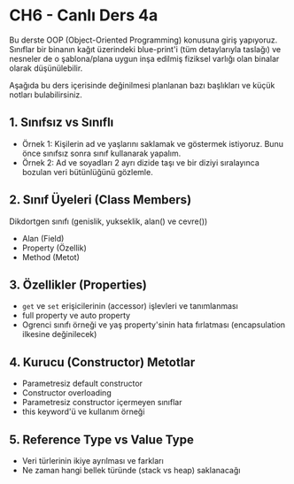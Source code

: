 # CH6 - Canlı Ders 4a

Bu derste OOP (Object-Oriented Programming) konusuna giriş yapıyoruz. Sınıflar bir binanın kağıt üzerindeki blue-print'i (tüm detaylarıyla taslağı) ve nesneler de o şablona/plana uygun inşa edilmiş fiziksel varlığı olan binalar olarak düşünülebilir. 

Aşağıda bu ders içerisinde değinilmesi planlanan bazı başlıkları ve küçük notları bulabilirsiniz.

## 1. Sınıfsız vs Sınıflı
* Örnek 1: Kişilerin ad ve yaşlarını saklamak ve göstermek istiyoruz. Bunu önce sınıfsız sonra sınıf kullanarak yapalım.
* Örnek 2: Ad ve soyadları 2 ayrı dizide taşı ve bir diziyi sıralayınca bozulan veri bütünlüğünü gözlemle.

## 2. Sınıf Üyeleri (Class Members)
Dikdortgen sınıfı (genislik, yukseklik, alan() ve cevre())
* Alan (Field)
* Property (Özellik)
* Method (Metot)

## 3. Özellikler (Properties)
* ```get``` ve ```set``` erişicilerinin (accessor) işlevleri ve tanımlanması
* full property ve auto property
* Ogrenci sınıfı örneği ve yaş property'sinin hata fırlatması (encapsulation ilkesine değinilecek)

## 4. Kurucu (Constructor) Metotlar
* Parametresiz default constructor
* Constructor overloading
* Parametresiz constructor içermeyen sınıflar
* this keyword'ü ve kullanım örneği

## 5. Reference Type vs Value Type
* Veri türlerinin ikiye ayrılması ve farkları
* Ne zaman hangi bellek türünde (stack vs heap) saklanacağı


